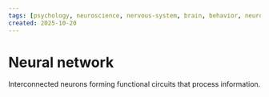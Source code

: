 ```yaml
---
tags: [psychology, neuroscience, nervous-system, brain, behavior, neurotransmitters]
created: 2025-10-20
---
```

# Neural network

Interconnected neurons forming functional circuits that process information.
